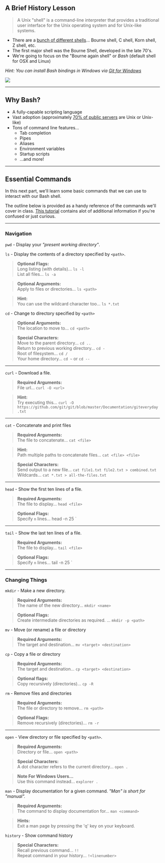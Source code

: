 ## A Brief History Lesson

> A Unix "shell" is a command-line interpreter that provides a traditional user interface for the Unix operating system and for Unix-like systems.

* There are a [bunch of different shells](http://www.ibm.com/developerworks/library/l-linux-shells/figure1.gif)... Bourne shell, C shell, Korn shell, Z shell, etc.
* The first major shell was the Bourne Shell, developed in the late 70's.
* We're going to focus on the "Bourne again shell" or _Bash_ (default shell for OSX and Linux)

_Hint: You can install Bash bindings in Windows via [Git for Windows](https://git-for-windows.github.io/)_

![](./images/bash.png)

---

## Why Bash?

* A fully-capable scripting language
* Vast adoption (approximately [70% of public servers](https://en.wikipedia.org/wiki/Usage_share_of_operating_systems#Public_servers_on_the_Internet) are Unix or Unix-like)
* Tons of command line features...
    * Tab completion
    * Pipes
    * Aliases
    * Environment variables
    * Startup scripts
    * ...and more!

---

## Essential Commands

In this next part, we'll learn some basic commands that we can use to interact with our Bash shell.

The outline below is provided as a handy reference of the commands we'll cover in class. [This tutorial](http://programminghistorian.org/lessons/intro-to-bash) contains alot of additional information if you're confused or just curious.
&nbsp;  

---

### Navigation

`pwd` - Display your _"present working directory"_.

`ls` - Display the contents of a directory specified by `<path>`.
> __Optional Flags:__  
> Long listing (with details)... `ls -l`  
> List all files... `ls -a`

> __Optional Arguments:__  
> Apply to files or directories... `ls <path>`

> __Hint:__  
> You can use the wildcard character too... `ls *.txt`

`cd` - Change to directory specified by `<path>`

> __Optional Arguments:__  
> The location to move to... `cd <path>`

> __Special Characters:__  
> Move to the parent directory... `cd ..`  
> Return to previous working directory... `cd -`  
> Root of filesystem... `cd /`  
> Your home directory... `cd ~` or `cd --`  

---

`curl` - Download a file.

> __Required Arguments:__  
> File url... `curl -O <url>`

> __Hint:__  
> Try executing this... `curl -O https://github.com/git/git/blob/master/Documentation/giteveryday.txt`

---

`cat` - Concatenate and print files

> __Required Arguments:__  
> The file to concatenate... `cat <file>`

> __Hint:__  
> Path multiple paths to concatenate files... `cat <file> <file>`

> __Special Characters:__  
> Send output to a new file... `cat file1.txt file2.txt > combined.txt`  
> Wildcards... `cat *.txt > all-the-files.txt`

---

`head` - Show the first ten lines of a file.

> __Required Arguments:__  
> The file to display... `head <file>`

> __Optional Flags:__  
> Specify `n` lines... head -n 25 <file>`

---

`tail` - Show the last ten lines of a file.

> __Required Arguments:__  
> The file to display... `tail <file>`

> __Optional Flags:__  
> Specify `n` lines... tail -n 25 <file>`

---

### Changing Things

`mkdir` - Make a new directory.  

> __Required Arguments:__  
> The name of the new directory... `mkdir <name>`

> __Optional Flags:__  
> Create intermediate directories as required. ... `mkdir -p <path>`  

`mv` - Move (or rename) a file or directory  

> __Required Arguments:__  
> The target and destination... `mv <target> <destination>`

`cp` - Copy a file or directory  

> __Required Arguments:__  
> The target and destination... `cp <target> <destination>`

> __Optional flags:__  
> Copy recursively (directories)... `cp -R`  

`rm` - Remove files and directories  

> __Required Arguments:__  
> The file or directory to remove... `rm <path>`

> __Optional Flags:__  
> Remove recursively (directories)... `rm -r`  

---

`open` - View directory or file specified by `<path>`.

> __Required Arguments:__  
> Directory or file... `open <path>`

> __Special Characters:__  
> A dot character refers to the current directory... `open .`

> __Note For Windows Users...__  
> Use this command instead... `explorer .`

`man` - Display documentation for a given command. _"Man" is short for "manual"._

> __Required Arguments:__  
> The command to display documentation for... `man <command>`

> __Hints:__  
> Exit a man page by pressing the 'q' key on your keyboard.

`history` - Show command history  
> __Special Characters:__  
> Recall previous command... `!!`  
> Repeat command in your history... `!<linenumber>`  
